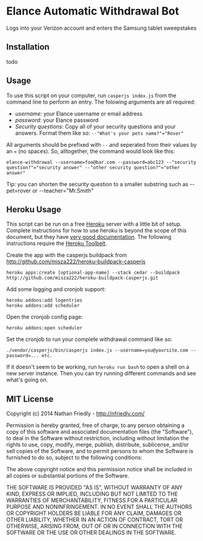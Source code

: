 Elance Automatic Withdrawal Bot
===============================

Logs into your Verizon account and enters the Samsung tablet sweepstakes

Installation
------------

 todo

Usage
-----
To use this script on your computer, run `casperjs index.js` from the command line to perform an entry. The folowing arguments are all required:
 * *username*: your Elance username or email address
 * *password*: your Elance password
 * *Security questions*: Copy all of your security questions and your answers. Format them like so: 
    `--"What's your pets name?"="Rover"`

All arguments should be prefixed with `--` and seperated from their values by an `=` (no spaces). So, alltogether, the command would look like this:

    elance-withdrawal --username=foo@bar.com --password=abc123 --"security question?"="security answer" --"other security question?"="other answer"

Tip: you can shorten the security question to a smaller substring such as --pet=rover or --teacher="Mr.Smith"

Heroku Usage
------------

This script can be run on a free [Heroku](http://www.heroku.com/) server with a little bit of setup. Complete instructions for how to use heroku is beyond the scope of this document, but they have [very good documentation](https://devcenter.heroku.com/). The following instructions require the [Heroku Toolbelt](https://toolbelt.heroku.com/).

Create the app with the casperjs buildpack from http://github.com/misza222/heroku-buildpack-casperjs

    heroku apps:create [optional-app-name] --stack cedar --buildpack http://github.com/misza222/heroku-buildpack-casperjs.git
  
Add some logging and cronjob support:

    heroku addons:add logentries
    heroku addons:add scheduler
  
Open the cronjob config page:

    heroku addons:open scheduler
  
Set the cronjob to run your complete withdrawal command like so:

    ./vendor/casperjs/bin/casperjs index.js --username=you@yoursite.com --password=... etc.
    
If it doesn't seem to be working, run `heroku run bash` to open a shell on a new server instance. Then you can try running different commands and see what's going on.


MIT License
------------

Copyright (c) 2014 Nathan Friedly - http://nfriedly.com/

Permission is hereby granted, free of charge, to any person obtaining a copy
of this software and associated documentation files (the "Software"), to deal
in the Software without restriction, including without limitation the rights
to use, copy, modify, merge, publish, distribute, sublicense, and/or sell
copies of the Software, and to permit persons to whom the Software is
furnished to do so, subject to the following conditions:

The above copyright notice and this permission notice shall be included in all
copies or substantial portions of the Software.

THE SOFTWARE IS PROVIDED "AS IS", WITHOUT WARRANTY OF ANY KIND, EXPRESS OR
IMPLIED, INCLUDING BUT NOT LIMITED TO THE WARRANTIES OF MERCHANTABILITY,
FITNESS FOR A PARTICULAR PURPOSE AND NONINFRINGEMENT. IN NO EVENT SHALL THE
AUTHORS OR COPYRIGHT HOLDERS BE LIABLE FOR ANY CLAIM, DAMAGES OR OTHER
LIABILITY, WHETHER IN AN ACTION OF CONTRACT, TORT OR OTHERWISE, ARISING FROM,
OUT OF OR IN CONNECTION WITH THE SOFTWARE OR THE USE OR OTHER DEALINGS IN THE
SOFTWARE.
